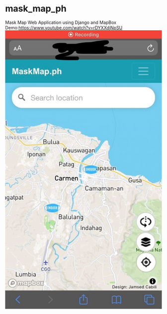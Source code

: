 # mask_map_ph
Mask Map Web Application using Django and MapBox<br>
Demo:https://www.youtube.com/watch?v=rDYXXdjNpSU
![](Documentation/cleaned_resized.jpg)  

